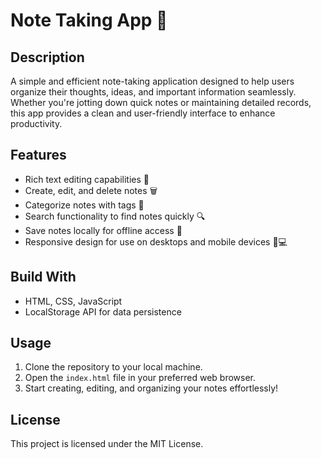 # Note Taking App 📓

## Description
A simple and efficient note-taking application designed to help users organize their thoughts, ideas, and important information seamlessly. Whether you're jotting down quick notes or maintaining detailed records, this app provides a clean and user-friendly interface to enhance productivity.

## Features
- Rich text editing capabilities 📝
- Create, edit, and delete notes 🗑️
- Categorize notes with tags 📂
- Search functionality to find notes quickly 🔍
- Save notes locally for offline access 💾
- Responsive design for use on desktops and mobile devices 📱💻

## Build With
- HTML, CSS, JavaScript
- LocalStorage API for data persistence

## Usage
1. Clone the repository to your local machine.
2. Open the `index.html` file in your preferred web browser.
3. Start creating, editing, and organizing your notes effortlessly!

## License
This project is licensed under the MIT License. 